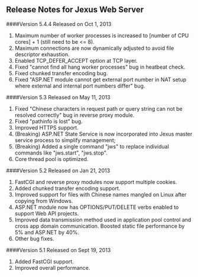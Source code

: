 Release Notes for Jexus Web Server
----------------------------------

####Version 5.4.4
Released on Oct 1, 2013

1. Maximum number of worker processes is increased to [number of CPU cores] + 1 (still need to be <= 8).
2. Maximum connections are now dynamically adjusted to avoid file descriptor exhaustion.
3. Enabled TCP\_DEFER\_ACCEPT option at TCP layer.
4. Fixed "cannot find all hang worker processes" bug in heatbeat check.
5. Fixed chunked transfer encoding bug.
6. Fixed "ASP.NET module cannot get external port number in NAT setup where external and internal port numbers differ" bug.

####Version 5.3
Released on May 11, 2013

1. Fixed "Chinese characters in request path or query string can not be resolved correctly" bug in reverse proxy module.
2. Fixed "pathinfo is lost" bug.
3. Improved HTTPS support.
4. (Breaking) ASP.NET State Service is now incorporated into Jexus master service process to simplify management;
5. (Breaking) Added a single command "jws" to replace individual commands like "jws.start", "jws.stop".
6. Core thread pool is optimized.

####Version 5.2
Released on Jan 21, 2013

1. FastCGI and reverse proxy modules now support multiple cookies.
2. Added chunked transfer encoding support.
3. Improved support for files with Chinese names mangled on Linux after copying from Windows.
4. ASP.NET module now has OPTIONS/PUT/DELETE verbs enabled to support Web API projects.
5. Improved data transmission method used in application pool control and cross app domain communication. Boosted static file performance by 5% and ASP.NET by 40%.
6. Other bug fixes.

####Version 5.1
Released on Sept 19, 2013

1. Added FastCGI support.
2. Improved overall performance.



